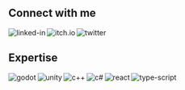## Connect with me
[<img align="left" alt="linked-in" src="https://img.shields.io/badge/linkedin-%230077B5.svg?&style=for-the-badge&logo=linkedin&logoColor=white" />](https://www.linkedin.com/in/clauesilveira/)

[<img align="left" alt="itch.io" src="https://img.shields.io/badge/Itch.io-FA5C5C?style=for-the-badge&logo=itch.io&logoColor=white" />](https://clauveira.itch.io/)

[<img align="left" alt="twitter" src="https://img.shields.io/badge/twitter-%231DA1F2.svg?&style=for-the-badge&logo=twitter&logoColor=white" />](https://twitter.com/Clauveira992)
<br>

## Expertise
<a href="#"><img align="left" alt="godot" src="https://img.shields.io/badge/Godot-478CBF?style=for-the-badge&logo=godotengine&logoColor=white" /></a>
<a href="#"><img align="left" alt="unity" src="https://img.shields.io/badge/Unity-100000?style=for-the-badge&logo=unity&logoColor=white" /></a>
<a href="#"><img align="left" alt="c++" src="https://img.shields.io/badge/C%2B%2B-00599C?style=for-the-badge&logo=c%2B%2B&logoColor=white" /></a>
<a href="#"><img align="left" alt="c#" src="https://img.shields.io/badge/C%23-239120?style=for-the-badge&logo=c-sharp&logoColor=white" /></a>
<a href="#"><img align="left" alt="react" src="https://img.shields.io/badge/react%20-%2320232a.svg?&style=for-the-badge&logo=react&logoColor=%2361DAFB" /></a>
<a href="#"><img align="left" alt="type-script" src="https://img.shields.io/badge/TypeScript-007ACC?style=for-the-badge&logo=typescript&logoColor=white" /></a>


<!--
- 🔭 I’m currently working on ...
- 🌱 I’m currently learning ...
- 👯 I’m looking to collaborate on ...
- 🤔 I’m looking for help with ...
- 💬 Ask me about ...
- 📫 How to reach me: ...
- 😄 Pronouns: ...
- ⚡ Fun fact: ...

https://github.com/iuricode/README-template/blob/main/badges/badges.md
-->
